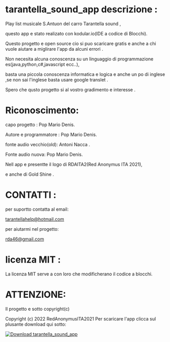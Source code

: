 # tarantella_sound_app descrizione :
Play list musicale S.Antuon del carro Tarantella sound ,

questo app e stato realizato con kodular.io(IDE a codice di Blocchi).

Questo progetto e open source cio si puo scaricare gratis e anche a chi vuole aiutare a miglirare l'app da  alcuni errori .

Non necesita alcuna conoscenza su un linguaggio di programmazione es(java,python,c#,javascript ecc..),

basta una piccola conoscenza informatica e logica e anche un po di inglese ,se non sai l'inglese basta usare google translet .

Spero che qusto progetto  si  al vostro gradimento e interesse .
# Riconoscimento:
capo progetto : Pop Mario Denis.

Autore e programmatore : Pop Mario Denis.

fonte audio vecchio(old): Antoni Nacca .

Fonte audio nuova: Pop Mario Denis.

Nell app e presentte il logo di RDAITA2(Red Anonymus ITA 2021),

e anche di Gold Shine .
# CONTATTI :
per suportto contatta al email:

tarantellahelp@hotmail.com

per aiutarmi nel progetto:

rda46@gmail.com 
# licenza MIT :
La licenza MIT serve a con loro che modificherano il codice a blocchi.
# ATTENZIONE:
Il progetto e sotto copyright(c)

Copyright (c) 2022 RedAnonymusITA2021 
Per scaricare l'app clicca sul plusante download qui sotto:

 [![Download tarantella_sound_app](https://a.fsdn.com/con/app/sf-download-button)](https://sourceforge.net/projects/tarantella-sound-app/files/latest/download)
